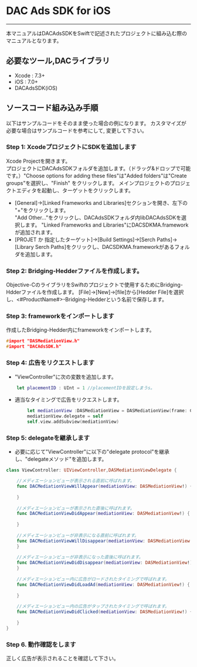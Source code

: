 # DAC Ads SDK for iOS
- - -
本マニュアルはDACAdsSDKをSwiftで記述されたプロジェクトに組み込む際のマニュアルとなります。

## 必要なツール,DACライブラリ
* Xcode : 7.3+
* iOS   : 7.0+
* DACAdsSDK(iOS)

## ソースコード組み込み手順
以下はサンプルコードをそのまま使った場合の例になります。 カスタマイズが必要な場合はサンプルコードを参考にして, 変更して下さい。

### Step 1: XcodeプロジェクトにSDKを追加します
Xcode Projectを開きます。  
プロジェクトにDACAdsSDKフォルダを追加します。（ドラッグ&ドロップで可能です。）"Choose options for adding these files"は"Added folders"は"Create groups"を選択し、"Finish" をクリックします。
メインプロジェクトのプロジェクトエディタを起動し、ターゲットをクリックします。
- [General]->[Linked Frameworks and Libraries]セクションを開き、左下の "+"をクリックします。  
"Add Other..."をクリックし、DACAdsSDKフォルダ内libDACAdsSDKを選択します。
"Linked Frameworks and Libraries"にDACSDKMA.frameworkが追加されます。
- [PROJET か 指定したターゲット]->[Build Settings]->[Serch Paths]->[Library Serch Paths]をクリックし、DACSDKMA.frameworkがあるフォルダを追加します。

### Step 2: Bridging-Hedderファイルを作成します。
Objective-CのライブラリをSwiftのプロジェクトで使用するためにBridging-Hdderファイルを作成します。
[File]->[New]->[file]から[Hedder File]を選択し、<#ProductName#>-Bridging-Hedderという名前で保存します。

### Step 3: frameworkをインポートします
作成したBridging-Hedder内にframeworkをインポートします。

```<#ProductName#>-Bridging-Hedder.h
#import "DASMediationView.h"
#import "DACAdsSDK.h"
```

### Step 4: 広告をリクエストします

- "ViewController"に次の変数を追加します。

```ViewController.swift
    let placementID : UInt = 1 //placementIDを設定しまうs。
```

- 適当なタイミングで広告をリクエストします。

```ViewController.swift
        let mediationView :DASMediationView = DASMediationView(frame: CGRectMake(0,20,320,50),placementID:placementID)
        mediationView.delegate = self
        self.view.addSubview(mediationView)
```

### Step 5: delegateを継承します
- 必要に応じて"ViewController"に以下の"delegate protocol"を継承し、"delegateメソッド"を追加します。

```ViewController.swift
class ViewController: UIViewController,DASMediationViewDelegate {

    //メディエーションビューが表示される直前に呼ばれます。
    func DACMediationViewWillAppear(mediationView: DASMediationView!) {
        
    }
    
    //メディエーションビューが表示された直後に呼ばれます。
    func DACMediationViewDidAppear(mediationView: DASMediationView!) {
        
    }
    
    //メディエーションビューが非表示になる直前に呼ばれます。
    func DACMediationViewWillDisappear(mediationView: DASMediationView!) {
    }
    
    //メディエーションビューが非表示になった直後に呼ばれます。
    func DACMediationViewDidDisappear(mediationView: DASMediationView!) {
    }
    
    //メディエーションビュー内に広告がロードされたタイミングで呼ばれます。
    func DACMediationViewDidLoadAd(mediationView: DASMediationView!) {
        
    }
    
    //メディエーションビュー内の広告がタップされたタイミングで呼ばれます。
    func DACMediationViewDidClicked(mediationView: DASMediationView!) {
    
    }
}
```

### Step 6. 動作確認をします
正しく広告が表示されることを確認して下さい。